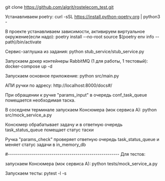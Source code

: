 git clone https://github.com/algrit/rostelecom_test.git

Устанавливаем poetry:
curl -sSL https://install.python-poetry.org | python3 -

В проекте устанавливаем зависимости,
активируем виртуальное окружение(если надо):
poetry install --no-root
source $(poetry env info --path)/bin/activate

Сервис-заглушка из задания:
python stub_service/stub_service.py

Запускаем докер контейнеры RabbitMQ (1 для работы, 1 тестовый):
docker-compose up -d

Запускаем основное приложение:
python src/main.py

АПИ ручки по адресу:
http://localhost:8000/docs#/

При обращении к ручке "params_input" в очередь conf_task_queue помещается необходимая таска.

В соседнем терминале запускаем Консюмера (мок сервиса А):
python src/mock_service_a.py

Консюмер обрабатывает задачу и в ответную очередь task_status_queue помещает статус таски

Ручка "params_check" проверяет ответную очередь task_status_queue и меняет статус
задачи в in_memory_db


#--------------------------------------------------------
Для тестов:

запускаем Консюмера (мок сервиса А):
python tests/mock_service_a.py

Запускаем тесты:
pytest -l -s